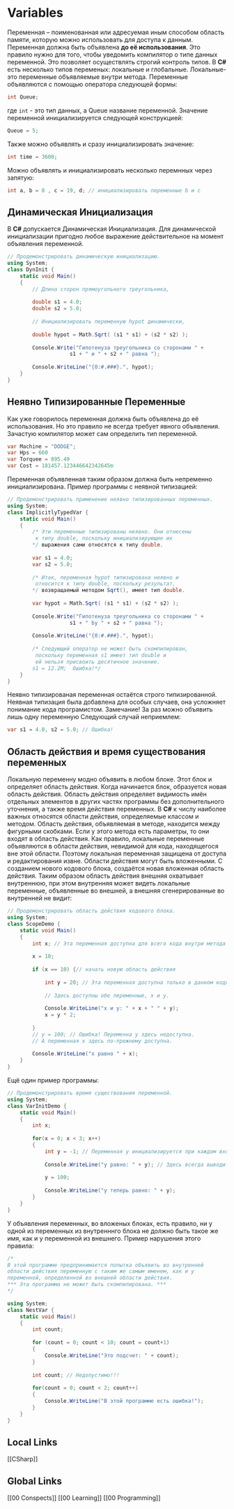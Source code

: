 # Variables 
Переменная – поименованная или адресуемая иным способом область памяти, которую можно использовать для доступа к данным.
Переменная должна быть объявлена __до её использования__. Это правило нужно для того, чтобы уведомить компилятор о типе данных переменной. Это позволяет осуществлять строгий контроль типов. 
В __С#__ есть несколько типов переменых: локальные и глобальные.
Локальные-это переменные объявляемые внутри метода.
Переменные объявляются с помощью оператора следующей формы:
```csharp 
int Queue;
```
 где `int` - это тип данных, а Queue название переменной.
 Значение переменной инициализируется следующей конструкцией:
 ```csharp 
 Queue = 5;
 ```
 Также можно объявлять и сразу инициализировать значение:
 ```csharp 
 int time = 3600;
 ```
 Можно объявлять и инициализировать несколько перемнных через запятую:
 ```csharp
 int а, b = 8 , с = 19, d; // инициализировать переменные b и с
 ```
## Динамическая Инициализация 
В __C#__ допускается Динамическая Инициализация. Для динамической инициализации пригодно любое выражение действительное на момент объявления переменной.
```csharp
// Продемонстрировать динамическую инициализацию.
using System;
class DynInit {
	static void Main() 
	{
		// Длина сторон прямоугольного треугольника,
		
		double s1 = 4.0;
		double s2 = 5.0;
		
		// Инициализировать переменную hypot динамически,
		
		double hypot = Math.Sqrt( (s1 * s1) + (s2 * s2) );
		
		Console.Write("Гипотенуза треугольника со сторонами " +
					s1 + " и " + s2 + " равна ");
					
		Console.WriteLine("{0:#.###}.", hypot);
	}
}
```
## Неявно Типизированные Переменные
Как уже говорилось переменная должна быть объявлена до её использования. Но это правило не всегда требует явного объявления. Зачастую компилятор может сам определить тип переменной. 
```csharp 
var Machine = "DODGE";
var Hps = 660
var Torquee = 895.49
var Cost = 181457.123446642342645m
```
Переменная объявленная таким образом должна быть непременно инициализирована.
Пример программы с неявной типизацией:
```csharp 
// Продемонстрировать применение неявно типизированных переменных.
using System;
class ImplicitlyTypedVar {
	static void Main() 
	{
		/* Эти переменные типизированы неявно. Они отнесены
		 к типу double, поскольку инициализирующие их
		*/ выражения сами относятся к типу double.
		
		var s1 = 4.0;
		var s2 = 5.0;
		
		/* Итак, переменная hypot типизирована неявно и
		 относится к типу double, поскольку результат,
		*/ возвращаемый методом Sqrt(), имеет тип double.
		
		var hypot = Math.Sqrt( (s1 * s1) + (s2 * s2) );
		
		Console.Write("Гипотенуза треугольника со сторонами " +
					s1 + " by " + s2 + " равна ");
					
		Console.WriteLine("{0:#.###}.", hypot);
		
		/* Следующий оператор не может быть скомпилирован,
		 поскольку переменная s1 имеет тип double и
		 ей нельзя присвоить десятичное значение.
		s1 = 12.2М;  Ошибка!*/ 
	}
}
```
Неявно типизированая переменная остаётся строго типизированной. Неявная типизация была добавлена для особых случаев, она усложняет понимание кода програмистом.
Замечание! 
За раз можно объявить лишь одну переменную 
Следующий случай неприемлем:
```csharp
var s1 = 4.0, s2 = 5.0; // Ошибка!
```
## Область действия и время существования переменных
Локальную переменну модно объявить в любом блоке. Этот блок и определяет область действия. Когда начинается блок, образуется новая область действия. Область действия определяет видимость имён отдельных элементов в других частях программы без дополнительного уточнения, а также время действия переменных. В __C#__ к числу наиболее важных относятся области действия, определяемые классом и методом. 
Область действия, объявляемая в методе, находится между фигурными скобками. Если у этого метода есть параметры, то они входят в область действия. Как правило, локальные переменные объявляются в области действия, невидимой
для кода, находящегося вне этой области. Поэтому локальная переменная защищена от доступа и редактирования извне.
Области действия могут быть вложенными. С созданием нового кодового блока, создаётся новая вложенная область действия. Таким образом область действия внешняя охватывает внутреннюю, при этом внутренняя может видеть локальные переменные, объявленные во внешней, а внешняя сгенерированные во внутренней не видит:
```csharp
// Продемонстрировать область действия кодового блока.
using System;
class ScopeDemo {
	static void Main() 
	{
		int x; // Эта переменная доступна для всего кода внутри метода Main().
		
		х = 10;
		
		if (x == 10) {// начать новую область действия
		
			int у = 20; // Эта переменная доступна только в данном кодовом блоке.
			
			// Здесь доступны обе переменные, х и у.
			
			Console.WriteLine("х и у: " + х + " " + у);
			х = у * 2;
			
		}
		// у = 100; // Ошибка! Переменна у здесь недоступна.
		// А переменная х здесь по-прежнему доступна.
		
		Console.WriteLine("х равно " + х);
	}
}
```
Ещё один пример программы:
```csharp
// Продемонстрировать время существования переменной.
using System;
class VarInitDemo {
	static void Main() 
	{
		int x;
		
		for(x = 0; x < 3; x++) 
		{
			int у = -1; // Переменная у инициализируется при каждом входе  в блок.
			
			Console.WriteLine("у равно: " + у); // Здесь всегда выводится -1
			
			у = 100;
			
			Console.WriteLine("у теперь равно: " + у);
		}
	}
}
```
У объявления переменных, во вложеных блоках, есть правило, ни у одной из переменных из внутренннго блока не должно быть такое же имя, как и у переменной из внешнего. 
Пример нарушения этого правила:
```csharp
/*
В этой программе предпринимается попытка объявить во внутренней
области действия переменную с таким же самым именем, как и у
переменной, определенной во внешней области действия.
*** Эта программа не может быть скомпилирована. ***
*/

using System;
class NestVar {
	static void Main() 
	{
		int count;
		
		for (count = 0; count < 10; count = count+1) 
		{
			Console.WriteLine("Это подсчет: " + count);
		}
		
		int count; // Недопустимо!!!
		
		for(count = 0; count < 2; count++) 
		{
			Console.WriteLine("В этой программе есть ошибка!");
		}
	}
}

```



 


## Local Links 
[[CSharp]]


## Global Links
[[00 Conspects]]
[[00 Learning]]
[[00 Programming]]

